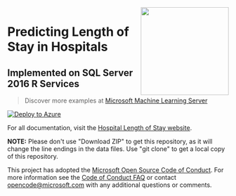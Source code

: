 <img src="Resources/Images/los.jpg" align="right" height="200px">

# Predicting Length of Stay in Hospitals 
## Implemented on SQL Server 2016 R Services

> Discover more examples at [Microsoft Machine Learning Server](https://github.com/Microsoft/ML-Server)

[![Deploy to Azure](https://raw.githubusercontent.com/Azure/Azure-CortanaIntelligence-SolutionAuthoringWorkspace/master/docs/images/DeployToAzure.PNG)](https://portal.azure.com/#create/Microsoft.Template/uri/https%3A%2F%2Fraw.githubusercontent.com%2Flaramume%2Fr-server-hospital-length-of-stay%2FdeployfromGitHub%2FArmTemplates%2Fhospital_arm.json)

For all documentation, visit the [Hospital Length of Stay website](https://microsoft.github.io/r-server-hospital-length-of-stay/).

**NOTE:** Please don't use "Download ZIP" to get this repository, as it will change the line endings in the data files. Use "git clone" to get a local copy of this repository. 
 
This project has adopted the [Microsoft Open Source Code of Conduct](https://opensource.microsoft.com/codeofconduct/). For more information see the [Code of Conduct FAQ](https://opensource.microsoft.com/codeofconduct/faq/) or contact [opencode@microsoft.com](mailto:opencode@microsoft.com) with any additional questions or comments.
